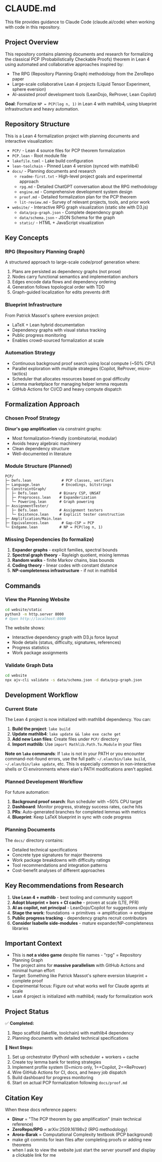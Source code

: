 # CLAUDE.md

This file provides guidance to Claude Code (claude.ai/code) when working with code in this repository.

## Project Overview

This repository contains planning documents and research for formalizing the classical PCP (Probabilistically Checkable Proofs) theorem in Lean 4 using automated and collaborative approaches inspired by:
- The RPG (Repository Planning Graph) methodology from the ZeroRepo paper
- Large-scale collaborative Lean 4 projects (Liquid Tensor Experiment, sphere eversion)
- AI-assisted proof development tools (LeanDojo, ReProver, Lean Copilot)

**Goal**: Formalize `NP = PCP(log n, 1)` in Lean 4 with mathlib4, using blueprint infrastructure and heavy automation.

## Repository Structure

This is a Lean 4 formalization project with planning documents and interactive visualization:

- `PCP/` - Lean 4 source files for PCP theorem formalization
- `PCP.lean` - Root module file
- `lakefile.toml` - Lake build configuration
- `lean-toolchain` - Pinned Lean 4 version (synced with mathlib4)
- `docs/` - Planning documents and research
  - `readme-first.txt` - High-level project goals and experimental approach
  - `rpg.md` - Detailed ChatGPT conversation about the RPG methodology
  - `engine.md` - Comprehensive development system design
  - `proof.md` - Detailed formalization plan for the PCP theorem
  - `lit-review.md` - Survey of relevant projects, tools, and prior work
- `website/` - Interactive RPG graph visualization (static site with D3.js)
  - `data/pcp-graph.json` - Complete dependency graph
  - `data/schema.json` - JSON Schema for the graph
  - `static/` - HTML + JavaScript visualization

## Key Concepts

### RPG (Repository Planning Graph)
A structured approach to large-scale code/proof generation where:
1. Plans are persisted as dependency graphs (not prose)
2. Nodes carry functional semantics and implementation anchors
3. Edges encode data flows and dependency ordering
4. Generation follows topological order with TDD
5. Graph-guided localization for edits prevents drift

### Blueprint Infrastructure
From Patrick Massot's sphere eversion project:
- LaTeX + Lean hybrid documentation
- Dependency graphs with visual status tracking
- Public progress monitoring
- Enables crowd-sourced formalization at scale

### Automation Strategy
- Continuous background proof search using local compute (~50% CPU)
- Parallel exploration with multiple strategies (Copilot, ReProver, micro-tactics)
- Scheduler that allocates resources based on goal difficulty
- Lemma marketplace for managing helper lemma requests
- GitHub Actions for CI/CD and heavy compute dispatch

## Formalization Approach

### Chosen Proof Strategy
**Dinur's gap amplification** via constraint graphs:
- Most formalization-friendly (combinatorial, modular)
- Avoids heavy algebraic machinery
- Clean dependency structure
- Well-documented in literature

### Module Structure (Planned)
```
PCP/
├─ Defs.lean              # PCP classes, verifiers
├─ Language.lean          # Encodings, bitstrings
├─ ConstraintGraph/
│  ├─ Defs.lean          # Binary CSP, UNSAT
│  ├─ Preprocess.lean    # Expanderization
│  └─ Powering.lean      # Graph powering
├─ AssignmentTester/
│  ├─ Defs.lean          # Assignment testers
│  └─ Existence.lean     # Explicit tester construction
├─ Amplification/Main.lean
├─ Equivalences.lean      # Gap-CSP ↔ PCP
└─ Endgame.lean          # NP = PCP(log n, 1)
```

### Missing Dependencies (to formalize)
1. **Expander graphs** - explicit families, spectral bounds
2. **Spectral graph theory** - Rayleigh quotient, mixing lemmas
3. **Random walks** - finite Markov chains, bias bounds
4. **Coding theory** - linear codes with constant distance
5. **NP-completeness infrastructure** - if not in mathlib4

## Commands

### View the Planning Website

```bash
cd website/static
python3 -m http.server 8000
# Open http://localhost:8000
```

The website shows:
- Interactive dependency graph with D3.js force layout
- Node details (status, difficulty, signatures, references)
- Progress statistics
- Work package assignments

### Validate Graph Data

```bash
cd website
npx ajv-cli validate -s data/schema.json -d data/pcp-graph.json
```

## Development Workflow

### Current State

The Lean 4 project is now initialized with mathlib4 dependency. You can:

1. **Build the project**: `lake build`
2. **Update mathlib4**: `lake update && lake exe cache get`
3. **Add new Lean files**: Create files under `PCP/` directory
4. **Import mathlib**: Use `import Mathlib.Path.To.Module` in your files

**Note on `lake` commands**: If `lake` is not in your PATH or you encounter command-not-found errors, use the full path: `~/.elan/bin/lake build`, `~/.elan/bin/lake update`, etc. This is especially common in non-interactive shells or CI environments where elan's PATH modifications aren't applied.

### Planned Development Workflow

For future automation:

1. **Background proof search**: Run scheduler with ~50% CPU target
2. **Dashboard**: Monitor progress, strategy success rates, cache hits
3. **PRs**: Auto-generated branches for completed lemmas with metrics
4. **Blueprint**: Keep LaTeX blueprint in sync with code progress

### Planning Documents

The `docs/` directory contains:
- Detailed technical specifications
- Concrete type signatures for major theorems
- Work package breakdowns with difficulty ratings
- Tool recommendations and integration patterns
- Cost-benefit analyses of different approaches

## Key Recommendations from Research

1. **Use Lean 4 + mathlib** - best tooling and community support
2. **Adopt blueprint + bors + CI cache** - proven at scale (LTE, PFR)
3. **AI as copilot, not principal** - LeanDojo/Copilot for suggestions only
4. **Stage the work**: foundations → primitives → amplification → endgame
5. **Public progress tracking** - dependency graphs recruit contributors
6. **Consider Isabelle side-modules** - mature expander/NP-completeness libraries

## Important Context

- This is **not a video game** despite file names - "rpg" = Repository Planning Graph
- The project aims for **massive parallelism** with GitHub Actions and minimal human effort
- Target: Something like Patrick Massot's sphere eversion blueprint + complete proof
- Experimental focus: Figure out what works well for Claude agents at scale
- Lean 4 project is initialized with mathlib4; ready for formalization work

## Project Status

✅ **Completed:**
1. Repo scaffold (lakefile, toolchain) with mathlib4 dependency
2. Planning documents with detailed technical specifications

🔲 **Next Steps:**
1. Set up orchestrator (Python) with scheduler + workers + cache
2. Create toy lemma bank for testing strategies
3. Implement profile system (0=micro only, 1=+Copilot, 2=+ReProver)
4. Wire GitHub Actions for CI, docs, and heavy job dispatch
5. Build dashboard for progress monitoring
6. Start on actual PCP formalization following `docs/proof.md`

## Citation Key

When these docs reference papers:
- **Dinur** = "The PCP theorem by gap amplification" (main technical reference)
- **ZeroRepo/RPG** = arXiv:2509.16198v2 (RPG methodology)
- **Arora-Barak** = Computational Complexity textbook (PCP background)
- make git commits for lean files after completing proofs or adding new theorems
- when I ask to view the website just start the server yourself and display a clickable link for me